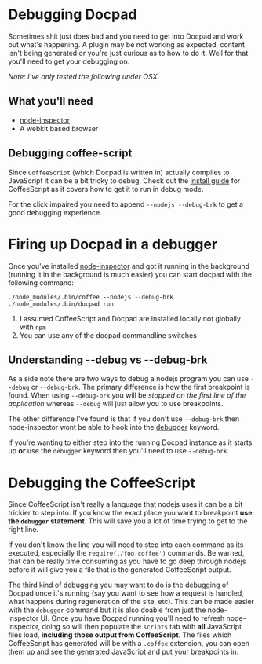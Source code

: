 # Debugging Docpad

Sometimes shit just does bad and you need to get into Docpad and work out what's happening. A plugin may be not working as expected, content isn't being generated or you're just curious as to how to do it. Well for that you'll need to get your debugging on.

*Note: I've only tested the following under OSX*

## What you'll need

* [node-inspector](https://github.com/dannycoates/node-inspector)
* A webkit based browser

## Debugging coffee-script

Since `CoffeeScript` (which Docpad is written in) actually compiles to JavaScript it can be a bit tricky to debug. Check out the [install guide](http://coffeescript.org/#installation) for CoffeeScript as it covers how to get it to run in debug mode.

For the click impaired you need to append `--nodejs --debug-brk` to get a good debugging experience.

# Firing up Docpad in a debugger

Once you've installed [node-inspector](https://github.com/dannycoates/node-inspector) and got it running in the background (running it in the background is much easier) you can start docpad with the following command:

    ./node_modules/.bin/coffee --nodejs --debug-brk ./node_modules/.bin/docpad run

1. I assumed CoffeeScript and Docpad are installed locally not globally with `npm`
2. You can use any of the docpad commandline switches

## Understanding --debug vs --debug-brk

As a side note there are two ways to debug a nodejs program you can use `--debug` or `--debug-brk`. The primary difference is how the first breakpoint is found. When using `--debug-brk` you will be *stopped on the first line of the application* whereas `--debug` will just allow you to use breakpoints.

The other difference I've found is that if you don't use `--debug-brk` then node-inspector wont be able to hook into the [debugger](https://developer.mozilla.org/en/JavaScript/Reference/Statements/debugger) keyword.

If you're wanting to either step into the running Docpad instance as it starts up **or** use the `debugger` keyword then you'll need to use `--debug-brk`.

# Debugging the CoffeeScript

Since CoffeeScript isn't really a language that nodejs uses it can be a bit trickier to step into. If you know the exact place you want to breakpoint **use the `debugger` statement**. This will save you a lot of time trying to get to the right line.

If you don't know the line you will need to step into each command as its executed, especially the `require(./foo.coffee')` commands. Be warned, that can be really time consuming as you have to go deep through nodejs before it will give you a file that is the generated CoffeeScript output.

The third kind of debugging you may want to do is the debugging of Docpad once it's running (say you want to see how a request is handled, what happens during regeneration of the site, etc). This can be made easier with the `debugger` command but it is also doable from just the node-inspector UI. Once you have Docpad running you'll need to refresh node-inspector, doing so will then populate the `scripts` tab with **all** JavaScript files load, **including those output from CoffeeScript**. The files which CoffeeScript has generated will be with a `.coffee` extension, you can open them up and see the generated JavaScript and put your breakpoints in.